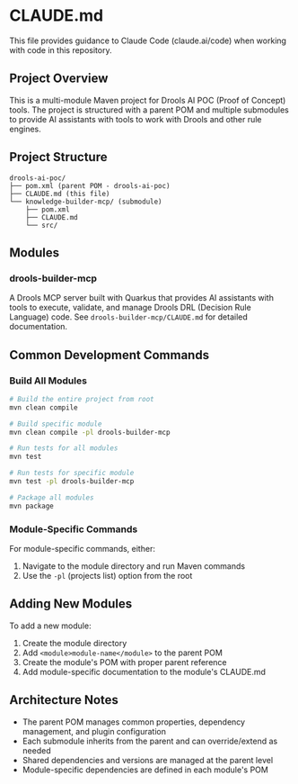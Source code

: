 # CLAUDE.md

This file provides guidance to Claude Code (claude.ai/code) when working with code in this repository.

## Project Overview

This is a multi-module Maven project for Drools AI POC (Proof of Concept) tools. The project is structured with a parent POM and multiple submodules to provide AI assistants with tools to work with Drools and other rule engines.

## Project Structure

```
drools-ai-poc/
├── pom.xml (parent POM - drools-ai-poc)
├── CLAUDE.md (this file)
└── knowledge-builder-mcp/ (submodule)
    ├── pom.xml
    ├── CLAUDE.md
    └── src/
```

## Modules

### drools-builder-mcp
A Drools MCP server built with Quarkus that provides AI assistants with tools to execute, validate, and manage Drools DRL (Decision Rule Language) code. See `drools-builder-mcp/CLAUDE.md` for detailed documentation.

## Common Development Commands

### Build All Modules
```bash
# Build the entire project from root
mvn clean compile

# Build specific module
mvn clean compile -pl drools-builder-mcp

# Run tests for all modules
mvn test

# Run tests for specific module
mvn test -pl drools-builder-mcp

# Package all modules
mvn package
```

### Module-Specific Commands
For module-specific commands, either:
1. Navigate to the module directory and run Maven commands
2. Use the `-pl` (projects list) option from the root

## Adding New Modules

To add a new module:
1. Create the module directory
2. Add `<module>module-name</module>` to the parent POM
3. Create the module's POM with proper parent reference
4. Add module-specific documentation to the module's CLAUDE.md

## Architecture Notes

- The parent POM manages common properties, dependency management, and plugin configuration
- Each submodule inherits from the parent and can override/extend as needed
- Shared dependencies and versions are managed at the parent level
- Module-specific dependencies are defined in each module's POM